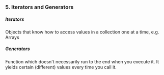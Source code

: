 ### 5. Iterators and Generators

##### Iterators
Objects that know how to access values in a collection one at a time, e.g. Arrays

##### Generators
Function which doesn't necessarily run to the end when you execute it. It yields certain (different) values every time you call it.
